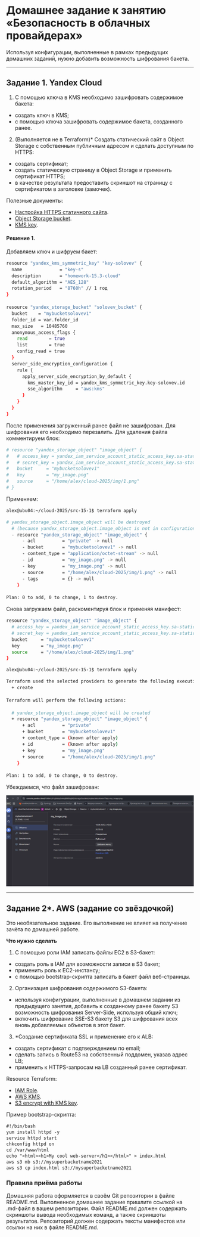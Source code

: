 # Домашнее задание к занятию «Безопасность в облачных провайдерах»  

Используя конфигурации, выполненные в рамках предыдущих домашних заданий, нужно добавить возможность шифрования бакета.

---
## Задание 1. Yandex Cloud   

1. С помощью ключа в KMS необходимо зашифровать содержимое бакета:

 - создать ключ в KMS;
 - с помощью ключа зашифровать содержимое бакета, созданного ранее.
2. (Выполняется не в Terraform)* Создать статический сайт в Object Storage c собственным публичным адресом и сделать доступным по HTTPS:

 - создать сертификат;
 - создать статическую страницу в Object Storage и применить сертификат HTTPS;
 - в качестве результата предоставить скриншот на страницу с сертификатом в заголовке (замочек).

Полезные документы:

- [Настройка HTTPS статичного сайта](https://cloud.yandex.ru/docs/storage/operations/hosting/certificate).
- [Object Storage bucket](https://registry.terraform.io/providers/yandex-cloud/yandex/latest/docs/resources/storage_bucket).
- [KMS key](https://registry.terraform.io/providers/yandex-cloud/yandex/latest/docs/resources/kms_symmetric_key).

#### Решение 1. 

Добавляем ключ и шифруем бакет: 

```bash
resource "yandex_kms_symmetric_key" "key-solovev" {
  name              = "key-s"
  description       = "homework-15.3-cloud"
  default_algorithm = "AES_128"
  rotation_period   = "8760h" // 1 год
}

resource "yandex_storage_bucket" "solovev_bucket" {
  bucket    = "mybucketsolovev1"
  folder_id = var.folder_id
  max_size   = 10485760
  anonymous_access_flags {
    read        = true
    list        = true
    config_read = true
  }
  server_side_encryption_configuration {
    rule {
      apply_server_side_encryption_by_default {
        kms_master_key_id = yandex_kms_symmetric_key.key-solovev.id
        sse_algorithm     = "aws:kms"
      }
    }
  }  
}
```

После применения загруженный ранее файл не зашифрован. Для шифрования его необходимо перезалить.
Для удаления файла комментируем блок:

```bash
# resource "yandex_storage_object" "image_object" {
#   # access_key = yandex_iam_service_account_static_access_key.sa-static-key.access_key
#   # secret_key = yandex_iam_service_account_static_access_key.sa-static-key.secret_key
#   bucket     = "mybucketsolovev1"
#   key        = "my_image.png"
#   source     = "/home/alex/cloud-2025/img/1.png"
# }

```
Применяем:

```bash
alex@ubu04:~/cloud-2025/src-15-1$ terraform apply
```

```bash
# yandex_storage_object.image_object will be destroyed
  # (because yandex_storage_object.image_object is not in configuration)
  - resource "yandex_storage_object" "image_object" {
      - acl          = "private" -> null
      - bucket       = "mybucketsolovev1" -> null
      - content_type = "application/octet-stream" -> null
      - id           = "my_image.png" -> null
      - key          = "my_image.png" -> null
      - source       = "/home/alex/cloud-2025/img/1.png" -> null
      - tags         = {} -> null
    }

Plan: 0 to add, 0 to change, 1 to destroy.
```

Снова загружаем файл, раскоментируя блок и применяя манифест:

```bash
resource "yandex_storage_object" "image_object" {
  # access_key = yandex_iam_service_account_static_access_key.sa-static-key.access_key
  # secret_key = yandex_iam_service_account_static_access_key.sa-static-key.secret_key
  bucket     = "mybucketsolovev1"
  key        = "my_image.png"
  source     = "/home/alex/cloud-2025/img/1.png"
}

```

```bash
alex@ubu04:~/cloud-2025/src-15-1$ terraform apply
```

```bash
Terraform used the selected providers to generate the following execution plan. Resource actions are indicated with the following symbols:
  + create

Terraform will perform the following actions:

  # yandex_storage_object.image_object will be created
  + resource "yandex_storage_object" "image_object" {
      + acl          = "private"
      + bucket       = "mybucketsolovev1"
      + content_type = (known after apply)
      + id           = (known after apply)
      + key          = "my_image.png"
      + source       = "/home/alex/cloud-2025/img/1.png"
    }

Plan: 1 to add, 0 to change, 0 to destroy.
```
Убеждаемся, что файл зашифрован:

![Screen9](https://github.com/hachubra/cloud-2025/blob/main/img/9.png)

--- 
## Задание 2*. AWS (задание со звёздочкой)

Это необязательное задание. Его выполнение не влияет на получение зачёта по домашней работе.

**Что нужно сделать**

1. С помощью роли IAM записать файлы ЕС2 в S3-бакет:
 - создать роль в IAM для возможности записи в S3 бакет;
 - применить роль к ЕС2-инстансу;
 - с помощью bootstrap-скрипта записать в бакет файл веб-страницы.
2. Организация шифрования содержимого S3-бакета:

 - используя конфигурации, выполненные в домашнем задании из предыдущего занятия, добавить к созданному ранее бакету S3 возможность шифрования Server-Side, используя общий ключ;
 - включить шифрование SSE-S3 бакету S3 для шифрования всех вновь добавляемых объектов в этот бакет.

3. *Создание сертификата SSL и применение его к ALB:

 - создать сертификат с подтверждением по email;
 - сделать запись в Route53 на собственный поддомен, указав адрес LB;
 - применить к HTTPS-запросам на LB созданный ранее сертификат.

Resource Terraform:

- [IAM Role](https://registry.terraform.io/providers/hashicorp/aws/latest/docs/resources/iam_role).
- [AWS KMS](https://registry.terraform.io/providers/hashicorp/aws/latest/docs/resources/kms_key).
- [S3 encrypt with KMS key](https://registry.terraform.io/providers/hashicorp/aws/latest/docs/resources/s3_bucket_object#encrypting-with-kms-key).

Пример bootstrap-скрипта:

```
#!/bin/bash
yum install httpd -y
service httpd start
chkconfig httpd on
cd /var/www/html
echo "<html><h1>My cool web-server</h1></html>" > index.html
aws s3 mb s3://mysuperbacketname2021
aws s3 cp index.html s3://mysuperbacketname2021
```

### Правила приёма работы

Домашняя работа оформляется в своём Git репозитории в файле README.md. Выполненное домашнее задание пришлите ссылкой на .md-файл в вашем репозитории.
Файл README.md должен содержать скриншоты вывода необходимых команд, а также скриншоты результатов.
Репозиторий должен содержать тексты манифестов или ссылки на них в файле README.md.
